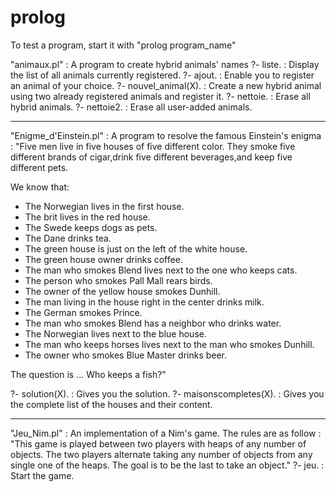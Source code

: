 # prolog
To test a program, start it with "prolog program_name"

"animaux.pl" :
A program to create hybrid animals' names
?- liste. : Display the list of all animals currently registered.
?- ajout. : Enable you to register an animal of your choice.
?- nouvel_animal(X). : Create a new hybrid animal using two already registered animals and register it.
?- nettoie. : Erase all hybrid animals.
?- nettoie2. : Erase all user-added animals.

--------------------------------------------------------------------------------------------------------------------

"Enigme_d'Einstein.pl" :
A program to resolve the famous Einstein's enigma :
"Five men live in five houses of five different color.
They smoke five different brands of cigar,drink five different beverages,and keep five different pets.

We know that:
* The Norwegian lives in the first house.
* The brit lives in the red house.
* The Swede keeps dogs as pets.
* The Dane drinks tea.
* The green house is just on the left of the white house.
* The green house owner drinks coffee.
* The man who smokes Blend lives next to the one who keeps cats.
* The person who smokes Pall Mall rears birds.
* The owner of the yellow house smokes Dunhill.
* The man living in the house right in the center drinks milk.
* The German smokes Prince.
* The man who smokes Blend has a neighbor who drinks water.
* The Norwegian lives next to the blue house.
* The man who keeps horses lives next to the man who smokes Dunhill.
* The owner who smokes Blue Master drinks beer.

The question is ... Who keeps a fish?"

?- solution(X). : Gives you the solution.
?- maisonscompletes(X). : Gives you the complete list of the houses and their content.

--------------------------------------------------------------------------------------------------------------------

"Jeu_Nim.pl" :
An implementation of a Nim's game.
The rules are as follow :
"This game is played between two players with heaps of any number of objects. The two players alternate taking any number of objects from any single one of the heaps. The goal is to be the last to take an object."
?- jeu. : Start the game.
